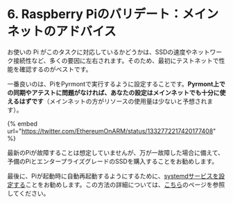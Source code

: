 # 6. Raspberry Piのバリデート：メインネットのアドバイス

お使いの Pi がこのタスクに対応しているかどうかは、SSDの速度やネットワーク接続性など、多くの要因に左右されます。そのため、最初にテストネットで性能を確認するのがベストです。

一番良いのは、PiをPyrmontで実行するように設定することです。**Pyrmont上での同期やアテストに問題がなければ、あなたの設定はメインネットでも十分に使えるはずです**（メインネットの方がリソースの使用量は少ないと予想されます）。

{% embed url="https://twitter.com/EthereumOnARM/status/1332772217420177408" %}

最新のPiが故障することは想定していませんが、万が一故障した場合に備えて、予備のPiとエンタープライズグレードのSSDを購入することをお勧めします。

最後に、Piが起動時に自動再起動するようにするために、[systemdサービスを設定する](https://www.raspberrypi.org/documentation/linux/usage/systemd.md)ことをお勧めします。この方法の詳細については、[こちら](https://status-im.github.io/nimbus-eth2/beacon-node-systemd.html)のページを参照してください。

